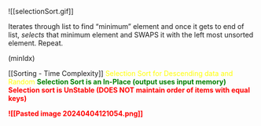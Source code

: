 ![[selectionSort.gif]]

Iterates through list to find “minimum” element and once it gets to end of list, _selects_ that minimum element and SWAPS it with the left most unsorted element. Repeat.

(minIdx)

[[Sorting - Time Complexity]]
<font style= "color:yellow">Selection Sort for Descending data and Random </font>
<b style="color:green">Selection Sort is an In-Place (output uses input memory) </font>
<b style="color:red">Selection sort is UnStable (DOES NOT maintain order of items with equal keys) </font>

![[Pasted image 20240404121054.png]]